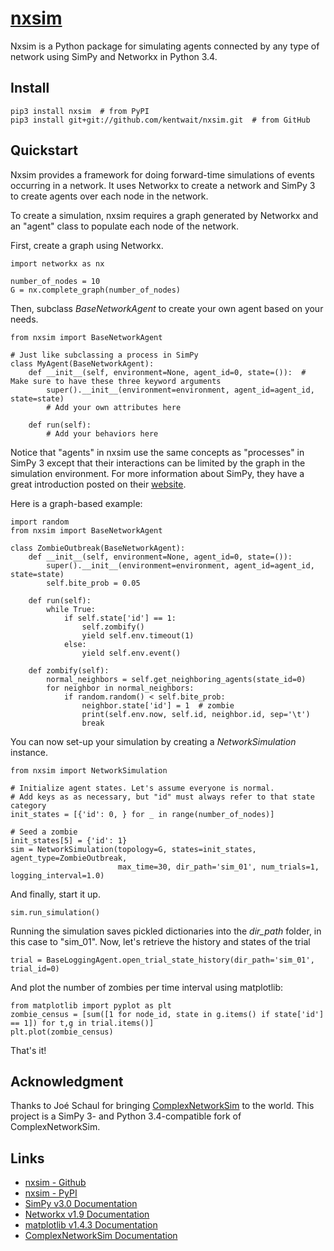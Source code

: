 # [nxsim](https://github.com/kentwait/nxsim)

Nxsim is a Python package for simulating agents connected by any type of network using
SimPy and Networkx in Python 3.4.

## Install

    pip3 install nxsim  # from PyPI
    pip3 install git+git://github.com/kentwait/nxsim.git  # from GitHub

## Quickstart
Nxsim provides a framework for doing forward-time simulations of events occurring in a network. It uses Networkx to
create a network and SimPy 3 to create agents over each node in the network.

To create a simulation, nxsim requires a graph generated by Networkx and an "agent" class to populate each node of the
network.

First, create a graph using Networkx.

    import networkx as nx

    number_of_nodes = 10
    G = nx.complete_graph(number_of_nodes)

Then, subclass *BaseNetworkAgent* to create your own agent based on your needs.

    from nxsim import BaseNetworkAgent

    # Just like subclassing a process in SimPy
    class MyAgent(BaseNetworkAgent):
        def __init__(self, environment=None, agent_id=0, state=()):  # Make sure to have these three keyword arguments
            super().__init__(environment=environment, agent_id=agent_id, state=state)
            # Add your own attributes here

        def run(self):
            # Add your behaviors here

Notice that "agents" in nxsim use the same concepts as "processes" in SimPy 3 except that their interactions can be
limited by the graph in the simulation environment. For more information about SimPy, they have a great introduction
posted on their [website](https://simpy.readthedocs.org/en/latest/simpy_intro/index.html).

Here is a graph-based example:

    import random
    from nxsim import BaseNetworkAgent

    class ZombieOutbreak(BaseNetworkAgent):
        def __init__(self, environment=None, agent_id=0, state=()):
            super().__init__(environment=environment, agent_id=agent_id, state=state)
            self.bite_prob = 0.05

        def run(self):
            while True:
                if self.state['id'] == 1:
                    self.zombify()
                    yield self.env.timeout(1)
                else:
                    yield self.env.event()

        def zombify(self):
            normal_neighbors = self.get_neighboring_agents(state_id=0)
            for neighbor in normal_neighbors:
                if random.random() < self.bite_prob:
                    neighbor.state['id'] = 1  # zombie
                    print(self.env.now, self.id, neighbor.id, sep='\t')
                    break

You can now set-up your simulation by creating a *NetworkSimulation* instance.

    from nxsim import NetworkSimulation

    # Initialize agent states. Let's assume everyone is normal.
    # Add keys as as necessary, but "id" must always refer to that state category
    init_states = [{'id': 0, } for _ in range(number_of_nodes)]

    # Seed a zombie
    init_states[5] = {'id': 1}
    sim = NetworkSimulation(topology=G, states=init_states, agent_type=ZombieOutbreak,
                            max_time=30, dir_path='sim_01', num_trials=1, logging_interval=1.0)

And finally, start it up.

    sim.run_simulation()

Running the simulation saves pickled dictionaries into the *dir_path* folder, in this case to "sim_01".
Now, let's retrieve the history and states of the trial

    trial = BaseLoggingAgent.open_trial_state_history(dir_path='sim_01', trial_id=0)

And plot the number of zombies per time interval using matplotlib:

    from matplotlib import pyplot as plt
    zombie_census = [sum([1 for node_id, state in g.items() if state['id'] == 1]) for t,g in trial.items()]
    plt.plot(zombie_census)

That's it!

## Acknowledgment
Thanks to Joé Schaul for bringing [ComplexNetworkSim](https://github.com/jschaul/ComplexNetworkSim) to the world.
This project is a SimPy 3- and Python 3.4-compatible fork of ComplexNetworkSim.

## Links
- [nxsim - Github](https://github.com/kentwait/nxsim)
- [nxsim - PyPI](https://pypi.python.org/pypi/nxsim)
- [SimPy v3.0 Documentation](https://simpy.readthedocs.org/en/latest/contents.html)
- [Networkx v1.9 Documentation](http://networkx.github.io/documentation/networkx-1.9.1)
- [matplotlib v1.4.3 Documentation](http://matplotlib.org/users/)
- [ComplexNetworkSim Documentation](https://pythonhosted.org/ComplexNetworkSim)